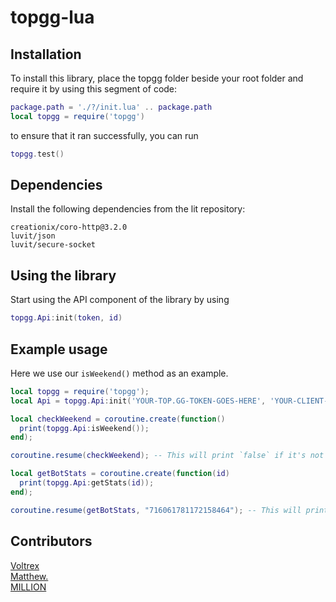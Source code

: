 # topgg-lua
## Installation
To install this library, place the topgg folder beside your root folder and require it by using this segment of code:
```lua
package.path = './?/init.lua' .. package.path
local topgg = require('topgg')
```
to ensure that it ran successfully, you can run
```lua
topgg.test()
```

## Dependencies
Install the following dependencies from the lit repository:
```
creationix/coro-http@3.2.0
luvit/json
luvit/secure-socket
```

## Using the library
Start using the API component of the library by using 
```lua
topgg.Api:init(token, id)
```

## Example usage
Here we use our `isWeekend()` method as an example.
```lua
local topgg = require('topgg');
local Api = topgg.Api:init('YOUR-TOP.GG-TOKEN-GOES-HERE', 'YOUR-CLIENT-ID-GOES-HERE');

local checkWeekend = coroutine.create(function()
  print(topgg.Api:isWeekend());
end);

coroutine.resume(checkWeekend); -- This will print `false` if it's not the weekends but it'll be `true` when it's the weekends.

local getBotStats = coroutine.create(function(id)
  print(topgg.Api:getStats(id));
end);

coroutine.resume(getBotStats, "716061781172158464"); -- This will print a value that can be encoded into a table by using json.decode()
```

## Contributors
[Voltrex](https://github.com/VoltrexMaster)<br>[Matthew.](https://github.com/matthewthechickenman)<br>[MILLION](https://github.com/Million900o)
